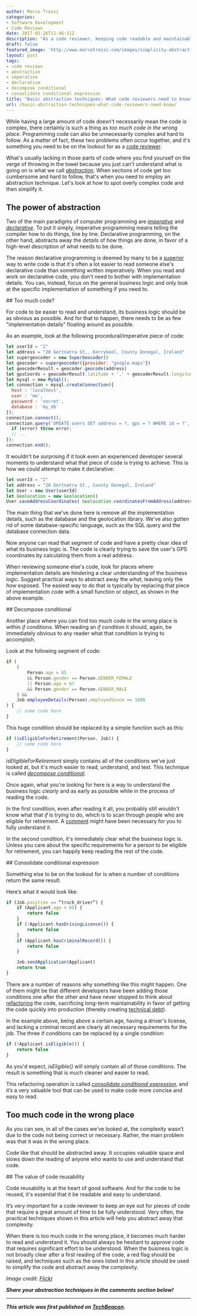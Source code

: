 ```yaml
---
author: Marco Troisi
categories:
- Software Development
- Code Reviews
date: 2017-05-26T11:46:11Z
description: "As a code reviewer, keeping code readable and maintainable is job one. Learn how to spot overly complex code—and simplify it."
draft: false
featured_image: 'http://www.marcotroisi.com/images/simplicity-abstraction.jpg'
layout: post
tags:
- code reviews
- abstraction
- imperative
- declarative
- decompose conditional
- consolidate conditional expression
title: "Basic abstraction techniques: What code reviewers need to know"
url: /basic-abstraction-techniques-what-code-reviewers-need-know/
---
```


While having a large amount of code doesn't necessarily mean the code is complex, there certainly is such a thing as *too much code in the wrong place*. Programming code can also be unnecessarily complex and hard to follow. As a matter of fact, these two problems often occur together, and it's something you need to be on the lookout for as a [code reviewer](https://techbeacon.com/how-run-code-reviews-your-dev-teams-workflow).

What's usually lacking in those parts of code where you find yourself on the verge of throwing in the towel because you just can't understand what is going on is what we call *[abstraction](https://en.wikipedia.org/wiki/Abstraction_(software_engineering))*. When sections of code get too cumbersome and hard to follow, that's when you need to employ an abstraction technique. Let's look at how to spot overly complex code and then simplify it.

## The power of abstraction

Two of the main paradigms of computer programming are *[imperative](https://en.wikipedia.org/wiki/Imperative_programming)* and *[declarative](https://en.wikipedia.org/wiki/Declarative_programming)*. To put it simply, imperative programming means telling the compiler how to do things, line by line. Declarative programming, on the other hand, abstracts away the *details* of how things are done, in favor of a high-level description of what needs to be done.

The reason declarative programming is deemed by many to be a [superior](https://tylermcginnis.com/imperative-vs-declarative-programming/) way to write code is that it's often a lot easier to read someone else's declarative code than something written imperatively. When you read and work on declarative code, you don't need to bother with implementation details. You can, instead, focus on the general business logic and only look at the specific implementation of something if you need to.

## Too much code?

For code to be easier to read and understand, its business logic should be as obvious as possible. And for that to happen, there needs to be as few "implementation details" floating around as possible.

As an example, look at the following procedural/imperative piece of code:

```js
let userId = "2"
let address = "20 Gortnatra St., Kerrykeel, County Donegal, Ireland"
let supergeocoder = new SuperGeocoder()
let geocoder = supergeocoder({provider: "google-maps"})
let geocoderResult = geocoder.geocode(address)
let gpsCoords = geocoderResult.latitude + ',' + geocoderResult.longitude
let mysql = new MySql();
let connection = mysql.createConnection({
  host : 'localhost',
  user : 'me',
  password : 'secret',
  database : 'my_db'
});
connection.connect();
connection.query('UPDATE users SET address = ?, gps = ? WHERE id = ?', [address, gpsCoords, userId], function (error, results, fields) {
  if (error) throw error;
  // ...
});
connection.end();
```

It wouldn't be surprising if it took even an experienced developer several moments to understand what that piece of code is trying to achieve. This is how we could attempt to make it declarative:

```js
let userId = "2"
let address = "20 Gortnatra St., County Donegal, Ireland"
let User = new User(userId)
let Geolocation = new Geolocation()
User.saveAddressCoordinates( Geolocation.coordinatesFromAddress(address) )
```

The main thing that we've done here is remove all the implementation details, such as the database and the geolocation library. We've also gotten rid of some database-specific language, such as the SQL query and the database connection data.

Now anyone can read that segment of code and have a pretty clear idea of what its business logic is. The code is clearly trying to save the user's GPS coordinates by calculating them from a real address.

When reviewing someone else's code, look for places where implementation details are hindering a clear understanding of the business logic. Suggest practical ways to abstract away the *what*, leaving only the *how* exposed. The easiest way to do that is typically by replacing that piece of implementation code with a small function or object, as shown in the above example.

## Decompose conditional

Another place where you can find too much code in the wrong place is within *if* conditions. When reading an *if* condition it should, again, be immediately obvious to any reader what that condition is trying to accomplish.

Look at the following segment of code:

```js
if (
    (
        Person.age > 65
        && Person.gender == Person.GENDER_FEMALE
        || Person.age > 67
        && Person.gender == Person.GENDER_MALE
    ) &&
    Job.employeeDetails(Person).employedSince >= 1980
) {
    // some code here
}
```

This huge condition should be replaced by a simple function such as this:

```js
if (isEligibleForRetirement(Person, Job)) {
    // some code here
}
```

*isEligibleForRetirement* simply contains all of the conditions we’ve just looked at, but it's much easier to read, understand, and test. This technique is called *[decompose conditional](https://refactoring.com/catalog/decomposeConditional.html)*.

Once again, what you're looking for here is a way to understand the business logic *clearly* and as early as possible while in the process of reading the code.

In the first condition, even after reading it all, you probably still wouldn't know what that *if* is trying to do, which is to scan through people who are eligible for retirement. A [comment](https://techbeacon.com/useless-comments-can-ruin-code-review-heres-how-erase-them) might have been necessary for you to fully understand it.

In the second condition, it's immediately clear what the business logic is. Unless you care about the specific requirements for a person to be eligible for retirement, you can happily keep reading the rest of the code.

## Consolidate conditional expression

Something else to be on the lookout for is when a number of conditions return the same result.

Here’s what it would look like:

```js
if (Job.position == “truck_driver”) {
    if (Applicant.age > 65) {
        return false
    }
    if (!Applicant.hasDrivingLicence()) {
        return false
    }
    if (Applicant.hasCriminalRecord()) {
        return false
    }

    Job.sendApplication(Applicant)
    return true
}
```

There are a number of reasons why something like this might happen. One of them might be that different developers have been adding those conditions one after the other and have never stopped to think about [refactoring](https://techbeacon.com/17-opinions-resources-rewrites-vs-refactoring) the code, sacrificing long-term maintainability in favor of getting the code quickly into production (thereby creating [technical debt](https://techbeacon.com/get-grip-technical-debt)).

In the example above, being above a certain age, having a driver's license, and lacking a criminal record are clearly all necessary requirements for the job. The three if conditions can be replaced by a single condition:

```js
if (!Applicant.isEligible()) {
    return false
}
```

As you'd expect, *isEligible()* will simply contain all of those conditions. The result is something that is much cleaner and easier to read.

This refactoring operation is called *[consolidate conditional expression](https://sourcemaking.com/refactoring/consolidate-conditional-expression)*, and it’s a very valuable tool that can be used to make code more concise and easy to read.

## Too much code in the wrong place

As you can see, in all of the cases we’ve looked at, the complexity wasn’t due to the code not being correct or necessary. Rather, the main problem was that it was in the wrong place.

Code like that should be abstracted away. It occupies valuable space and slows down the reading of anyone who wants to use and understand that code.

## The value of code reusability

Code reusability is at the heart of good software. And for the code to be reused, it's essential that it be readable and easy to understand.

It’s very important for a code reviewer to keep an eye out for pieces of code that require a great amount of time to be fully understood. Very often, the practical techniques shown in this article will help you abstract away that complexity.

When there is too much code in the wrong place, it becomes much harder to read and understand it. You should always be hesitant to approve code that requires significant effort to be understood. When the business logic is not broadly clear after a first reading of the code, a red flag should be raised, and techniques such as the ones listed in this article should be used to simplify the code and abstract away the complexity.

*Image credit: [Flickr](https://flic.kr/p/eM7hLB)*

***Share your abstraction techniques in the comments section below!***

*** 

***This article was first published on [TechBeacon](https://techbeacon.com/basic-abstraction-techniques-what-code-reviewers-need-know).***
